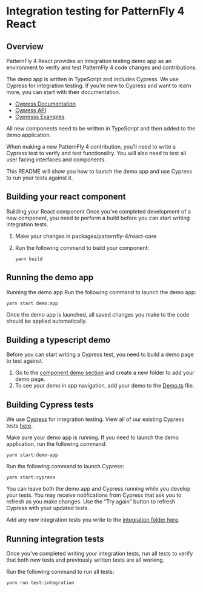# Integration testing for PatternFly 4 React

## Overview
PatternFly 4 React provides an integration testing demo app as an environment to verify and test PatternFly 4 code changes and contributions.

The demo app is written in TypeScript and includes Cypress. We use Cypress for integration testing. If you’re new to Cypress and want to learn more, you can start with their documentation. 

* [Cypress Documentation](https://docs.cypress.io/guides/overview/why-cypress.html#In-a-nutshell)
* [Cypress API](https://docs.cypress.io/api/api/table-of-contents.html)
* [Cypresss Examples](https://docs.cypress.io/examples/examples/recipes.html#Node-Modules)

All new components need to be written in TypeScript and then added to the demo application.

When making a new PatternFly 4 contribution, you’ll need to write a Cypress test to verify and test functionality. You will also need to test all user facing interfaces and components.

This README will show you how to launch the demo app and use Cypress to run your tests against it.

## Building your react component
Building your React component
Once you’ve completed development of a new component, you need to perform a build before you can start writing integration tests.

1. Make your changes in packages/patternfly-4/react-core
2. Run the following command to build your component:

    `yarn build`

## Running the demo app

Running the demo app
Run the following command to launch the demo app:

`yarn start demo:app`

Once the demo app is launched, all saved changes you make to the code should be applied automatically.

## Building a typescript demo

Before you can start writing a Cypress test, you need to build a demo page to test against.

1. Go to the [component demo section](https://github.com/patternfly/patternfly-react/tree/master/packages/patternfly-4/react-integration/demo-app-ts/src/components/demos) and create a new folder to add your demo page.
2. To see your demo in app navigation, add your demo to the [Demo.ts](https://github.com/patternfly/patternfly-react/tree/master/packages/patternfly-4/react-integration/emo-app-ts/src/Demos.ts) file.


## Building Cypress tests
We use [Cypress](https://www.cypress.io/) for integration testing. View all of our existing Cypress tests [here](https://github.com/patternfly/patternfly-react/tree/master/packages/patternfly-4/react-integration/cypress/integration).

Make sure your demo app is running. If you need to launch the demo application, run the following command:

`yarn start:demo-app`

Run the following command to launch Cypress:

`yarn start:cypress`

You can leave both the demo app and Cypress running while you develop your tests. You may receive notifications from Cypress that ask you to refresh as you make changes. Use the “Try again” button to refresh Cypress with your updated tests.

Add any new integration tests you write to the [integration folder here](https://github.com/patternfly/patternfly-react/tree/master/packages/patternfly-4/react-integration/cypress/integration).


## Running integration tests
Once you’ve completed writing your integration tests, run all tests to verify that both new tests and previously written tests are all working.

Run the following command to run all tests:

`yarn run test:integration`